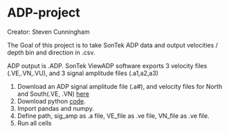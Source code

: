 # ADP-project
Creator: Steven Cunningham 

The Goal of this project is to take SonTek ADP data and output velocities / depth bin and direction in .csv.

ADP output is .ADP. SonTek ViewADP software exports 3 velocity files (.VE,.VN,.VU), and 3 signal amplitude files (.a1,a2,a3)

1. Download an ADP signal amplitude file (.a#), and velocity files for North and South(.VE, .VN) [here](https://github.com/mlmldata2017/ADP-project/tree/master/Code%20test)
1. Download python [code](https://github.com/mlmldata2017/ADP-project/blob/master/ADP%20signal%20amplitude%2C%20velocity%2C%20and%20direction.ipynb).
1. Import pandas and numpy.
1. Define path, sig_amp as .a file, VE_file as .ve file, VN_file as .ve file. 
1. Run all cells


